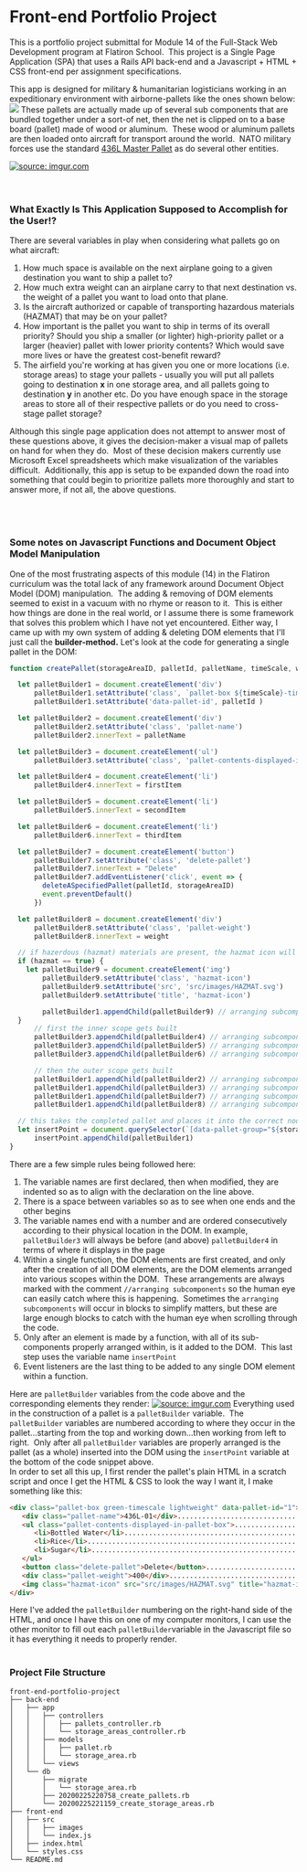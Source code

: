 # Front-end Portfolio Project
This is a portfolio project submittal for Module 14 of the Full-Stack Web Development program at Flatiron School.&nbsp;  This project is a Single Page Application (SPA) that uses a Rails API back-end and a Javascript + HTML + CSS front-end per assignment specifications.

This app is designed for military & humanitarian logisticians working in an expeditionary environment with airborne-pallets like the ones shown below:
<a href="https://cdn10.picryl.com/photo/2003/03/18/at-charleston-air-force-base-afb-south-carolina-sc-numerous-cargo-pallets-and-a3f710-1600.jpg"><img src="https://cdn10.picryl.com/photo/2003/03/18/at-charleston-air-force-base-afb-south-carolina-sc-numerous-cargo-pallets-and-a3f710-1600.jpg"/></a>
These pallets are actually made up of several sub components that are bundled together under a sort-of net, then the net is clipped on to a base board (pallet) made of wood or aluminum.&nbsp;  These wood or aluminum pallets are then loaded onto aircraft for transport around the world.&nbsp;  NATO military forces use the standard [436L Master Pallet](https://en.wikipedia.org/wiki/463L_master_pallet) as do several other entities.  


<a href="https://i.imgur.com/42TjmBm"><img src="https://i.imgur.com/42TjmBm.jpg" title="source: imgur.com" /></a>
<br><br><br>
### What Exactly Is This Application Supposed to Accomplish for the User!?
There are several variables in play when considering what pallets go on what aircraft:

 1. How much space is available on the next airplane going to a given destination you want to ship a pallet to?
 2. How much extra weight can an airplane carry to that next destination vs. the weight of a pallet you want to load onto that plane.
 3. Is the aircraft authorized or capable of transporting hazardous materials (HAZMAT) that may be on your pallet?
 4. How important is the pallet you want to ship in terms of its overall priority?  Should you ship a smaller (or lighter) high-priority pallet or a larger (heavier) pallet with lower priority contents?  Which would save more lives or have the greatest cost-benefit reward?
 5. The airfield you're working at has given you one or more locations (i.e. storage areas) to stage your pallets - usually you will put all pallets going to destination **x** in one storage area, and all pallets going to destination **y** in another etc.  Do you have enough space in the storage areas to store all of their respective pallets or do you need to cross-stage pallet storage?

Although this single page application does not attempt to answer most of these questions above, it gives the decision-maker a visual map of pallets on hand for when they do.&nbsp;  Most of these decision makers currently use Microsoft Excel spreadsheets which make visualization of the variables difficult.&nbsp;  Additionally, this app is setup to be expanded down the road into something that could begin to prioritize pallets more thoroughly and start to answer more, if not all, the above questions.
<br><br><br><br>




### Some notes on Javascript Functions and Document Object Model Manipulation
One of the most frustrating aspects of this module (14) in the Flatiron curriculum was the total lack of any framework around Document Object Model (DOM) manipulation.&nbsp;  The adding & removing of DOM elements seemed to exist in a vacuum with no rhyme or reason to it.&nbsp;  This is either how things are done in the real world, or I assume there is some framework that solves this problem which I have not yet encountered.  Either way, I came up with my own system of adding & deleting DOM elements that I'll just call the **builder-method.**  Let's look at the code for generating a single pallet in the DOM:
```javascript
function createPallet(storageAreaID, palletId, palletName, timeScale, weightScale, firstItem, secondItem, thirdItem, weight, hazmat ){

  let palletBuilder1 = document.createElement('div')
      palletBuilder1.setAttribute('class', `pallet-box ${timeScale}-timescale ${weightScale}`)
      palletBuilder1.setAttribute('data-pallet-id', palletId )

  let palletBuilder2 = document.createElement('div')
      palletBuilder2.setAttribute('class', 'pallet-name')
      palletBuilder2.innerText = palletName

  let palletBuilder3 = document.createElement('ul')
      palletBuilder3.setAttribute('class', 'pallet-contents-displayed-in-pallet-box')

  let palletBuilder4 = document.createElement('li')
      palletBuilder4.innerText = firstItem

  let palletBuilder5 = document.createElement('li')
      palletBuilder5.innerText = secondItem

  let palletBuilder6 = document.createElement('li')
      palletBuilder6.innerText = thirdItem

  let palletBuilder7 = document.createElement('button')
      palletBuilder7.setAttribute('class', 'delete-pallet')
      palletBuilder7.innerText = "Delete"
      palletBuilder7.addEventListener('click', event => {
        deleteASpecifiedPallet(palletId, storageAreaID)
        event.preventDefault()
      })

  let palletBuilder8 = document.createElement('div')
      palletBuilder8.setAttribute('class', 'pallet-weight')
      palletBuilder8.innerText = weight

  // if hazerdous (hazmat) materials are present, the hazmat icon will appear
  if (hazmat == true) {
    let palletBuilder9 = document.createElement('img')
        palletBuilder9.setAttribute('class', 'hazmat-icon')
        palletBuilder9.setAttribute('src', 'src/images/HAZMAT.svg')
        palletBuilder9.setAttribute('title', 'hazmat-icon')

        palletBuilder1.appendChild(palletBuilder9) // arranging subcomponents
  }
      // first the inner scope gets built
      palletBuilder3.appendChild(palletBuilder4) // arranging subcomponents
      palletBuilder3.appendChild(palletBuilder5) // arranging subcomponents
      palletBuilder3.appendChild(palletBuilder6) // arranging subcomponents

      // then the outer scope gets built
      palletBuilder1.appendChild(palletBuilder2) // arranging subcomponents
      palletBuilder1.appendChild(palletBuilder3) // arranging subcomponents
      palletBuilder1.appendChild(palletBuilder7) // arranging subcomponents
      palletBuilder1.appendChild(palletBuilder8) // arranging subcomponents

  // this takes the completed pallet and places it into the correct node ont the DOM
  let insertPoint = document.querySelector(`[data-pallet-group="${storageAreaID}"]`)
      insertPoint.appendChild(palletBuilder1)
}
```
There are a few simple rules being followed here:

 1. The variable names are first declared, then when modified, they are indented so as to align with the declaration on the line above.
 2. There is a space between variables so as to see when one ends and the
   other begins
 3. The variable names end with a number and are ordered consecutively according to their physical location in the DOM.  In example, ```palletBuilder3``` will always be before (and above) ```palletBuilder4``` in terms of where it displays in the page
 4. Within a single function, the DOM elements are first created, and only after the creation of all DOM elements, are the DOM elements arranged into various scopes within the DOM.&nbsp;  These arrangements are always marked with the comment ```//arranging subcomponents``` so the human eye can easily catch where this is happening.&nbsp;  Sometimes the ```arranging subcomponents``` will occur in blocks to simplify matters, but these are large enough blocks to catch with the human eye when scrolling through the code.
 5. Only after an element is made by a function, with all of its sub-components properly arranged within, is it added to the DOM.&nbsp;  This last step uses the variable name ```insertPoint```
 6. Event listeners are the last thing to be added to any single DOM element within a function.

Here are ```palletBuilder``` variables from the code above and the corresponding elements they render:
<a href="https://imgur.com/qQ4WB6Y"><img src="https://i.imgur.com/qQ4WB6Y.jpg" title="source: imgur.com" /></a>
Everything used in the construction of a pallet is a ```palletBuilder``` variable.&nbsp;  The ```palletBuilder``` variables are numbered according to where they occur in the pallet...starting from the top and working down...then working from left to right.&nbsp;  Only after all ```palletBuilder``` variables are properly arranged is the pallet (as a whole) inserted into the DOM using the ```insertPoint``` variable at the bottom of the code snippet above.
<br>
In order to set all this up, I first render the pallet's plain HTML in a scratch script and once I get the HTML & CSS to look the way I want it, I make something like this:
```html
<div class="pallet-box green-timescale lightweight" data-pallet-id="1">......(palletBuilder1)
   <div class="pallet-name">436L-01</div>....................................(palletBuilder2)
   <ul class="pallet-contents-displayed-in-pallet-box">......................(palletBuilder3)
      <li>Bottled Water</li>.................................................(palletBuilder4)
      <li>Rice</li>..........................................................(palletBuilder5)
      <li>Sugar</li>.........................................................(palletBuilder6)
   </ul>
   <button class="delete-pallet">Delete</button>.............................(palletBuilder7)
   <div class="pallet-weight">400</div>......................................(palletBuilder8)
   <img class="hazmat-icon" src="src/images/HAZMAT.svg" title="hazmat-icon">.(palletBuilder9)
</div>
```
Here I've added the ```palletBuilder``` numbering on the right-hand side of the HTML, and once I have this on one of my computer monitors, I can use the other monitor to fill out each ```palletBuilder```variable in the Javascript file so it has everything it needs to properly render.
<br><br>
### Project File Structure
```
front-end-portfolio-project
├── back-end
│   ├── app
│   │   ├── controllers
│   │   │   ├── pallets_controller.rb
│   │   │   └── storage_areas_controller.rb
│   │   ├── models
│   │   │   ├── pallet.rb
│   │   │   └── storage_area.rb
│   │   └── views
│   └── db
│       ├── migrate
│       │   └── storage_area.rb
│       ├── 20200225220758_create_pallets.rb
│       └── 20200225221159_create_storage_areas.rb
├── front-end
│   ├── src
│   │   ├── images
│   │   └── index.js
│   ├── index.html  
│   └── styles.css
└── README.md

